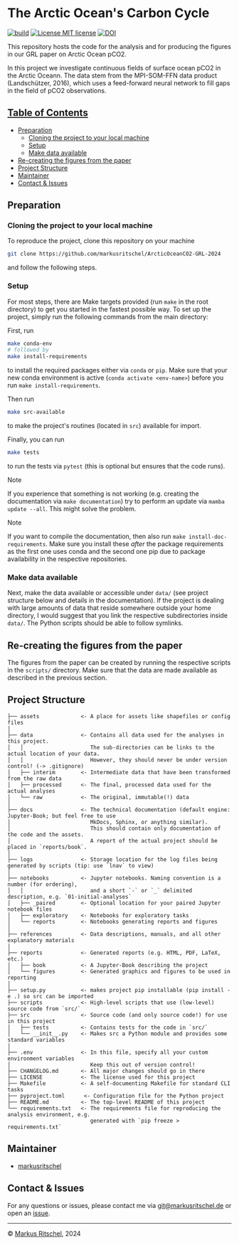 # The Arctic Ocean's Carbon Cycle <!-- omit in toc -->

[![build](https://github.com/markusritschel/ArcticOceanCO2-GRL-2024/actions/workflows/main.yml/badge.svg)](https://github.com/markusritschel/ArcticOceanCO2-GRL-2024/actions/)
[![License MIT license](https://img.shields.io/github/license/markusritschel/ArcticOceanCO2-GRL-2024)](./LICENSE)
[![DOI](https://zenodo.org/badge/DOI/10.5281/zenodo.13334728.svg)](https://doi.org/10.5281/zenodo.13334728)

This repository hosts the code for the analysis and for producing the figures in our GRL paper on Arctic Ocean pCO2.

In this project we investigate continuous fields of surface ocean pCO2 in the Arctic Oceann. 
The data stem from the MPI-SOM-FFN data product (Landschützer, 2016), which uses a feed-forward neural network to fill gaps in the field of pCO2 observations.

## <u>Table of Contents</u> <!-- omit in toc -->

- [Preparation](#preparation)
  - [Cloning the project to your local machine](#cloning-the-project-to-your-local-machine)
  - [Setup](#setup)
  - [Make data available](#make-data-available)
- [Re-creating the figures from the paper](#re-creating-the-figures-from-the-paper)
- [Project Structure](#project-structure)
- [Maintainer](#maintainer)
- [Contact \& Issues](#contact-issues)


## Preparation

### Cloning the project to your local machine

To reproduce the project, clone this repository on your machine

```bash
git clone https://github.com/markusritschel/ArcticOceanCO2-GRL-2024
```

and follow the following steps.


### Setup

For most steps, there are Make targets provided (run `make` in the root directory) to get you started in the fastest possible way.
To set up the project, simply run the following commands from the main directory:

First, run

```bash
make conda-env
# followed by
make install-requirements
```

to install the required packages either via `conda` or `pip`.
Make sure that your new conda environment is active (`conda activate <env-name>`) before you run `make install-requirements`.


Then run

```bash
make src-available
```

to make the project's routines (located in `src`) available for import.

Finally, you can run

```bash
make tests
```

to run the tests via `pytest` (this is optional but ensures that the code runs).

> [!NOTE]
> If you experience that something is not working (e.g. creating the documentation via `make documentation`) try to perform an update via `mamba update --all`. This might solve the problem.

> [!NOTE]
> If you want to compile the documentation, then also run `make install-doc-requirements`.
> Make sure you install these _after_ the package requirements as the first one uses conda and the second one pip due to package availability in the respective repositories.

### Make data available

Next, make the data available or accessible under `data/` (see project structure below and details in the documentation).
If the project is dealing with large amounts of data that reside somewhere outside your home directory,
I would suggest that you link the respective subdirectories inside `data/`.
The Python scripts should be able to follow symlinks.


## Re-creating the figures from the paper
The figures from the paper can be created by running the respective scripts in the `scripts/` directory. 
Make sure that the data are made available as described in the previous section.


## Project Structure

    ├── assets             <- A place for assets like shapefiles or config files
    │
    ├── data               <- Contains all data used for the analyses in this project.
    │   │                     The sub-directories can be links to the actual location of your data.
    │   │                     However, they should never be under version control! (-> .gitignore)
    │   ├── interim        <- Intermediate data that have been transformed from the raw data
    │   ├── processed      <- The final, processed data used for the actual analyses
    │   └── raw            <- The original, immutable(!) data
    │
    ├── docs               <- The technical documentation (default engine: Jupyter-Book; but feel free to use 
    │                         MkDocs, Sphinx, or anything similar).
    │                         This should contain only documentation of the code and the assets.
    │                         A report of the actual project should be placed in `reports/book`.
    │
    ├── logs               <- Storage location for the log files being generated by scripts (tip: use `lnav` to view)
    │
    ├── notebooks          <- Jupyter notebooks. Naming convention is a number (for ordering),
    │   │                     and a short `-` or `_` delimited description, e.g. `01-initial-analyses`
    │   ├── _paired        <- Optional location for your paired Jupyter notebook files
    │   ├── exploratory    <- Notebooks for exploratory tasks
    │   └── reports        <- Notebooks generating reports and figures
    │
    ├── references         <- Data descriptions, manuals, and all other explanatory materials
    │
    ├── reports            <- Generated reports (e.g. HTML, PDF, LaTeX, etc.)
    │   ├── book           <- A Jupyter-Book describing the project
    │   └── figures        <- Generated graphics and figures to be used in reporting
    │
    ├── setup.py           <- makes project pip installable (pip install -e .) so src can be imported
    ├── scripts            <- High-level scripts that use (low-level) source code from `src/`
    ├── src                <- Source code (and only source code!) for use in this project
    │   ├── tests          <- Contains tests for the code in `src/`
    │   └── __init__.py    <- Makes src a Python module and provides some standard variables
    │
    ├── .env               <- In this file, specify all your custom environment variables
    │                         Keep this out of version control!
    ├── CHANGELOG.md       <- All major changes should go in there
    ├── LICENSE            <- The license used for this project
    ├── Makefile           <- A self-documenting Makefile for standard CLI tasks
    ├── pyproject.toml      <- Configuration file for the Python project
    ├── README.md          <- The top-level README of this project
    └── requirements.txt   <- The requirements file for reproducing the analysis environment, e.g.
                              generated with `pip freeze > requirements.txt`


## Maintainer

- [markusritschel](https://github.com/markusritschel)

## Contact & Issues

For any questions or issues, please contact me via git@markusritschel.de or open an [issue](https://github.com/markusritschel/ArcticOceanCO2-GRL-2024/issues).

---

&copy; [Markus Ritschel](https://github.com/markusritschel), 2024
